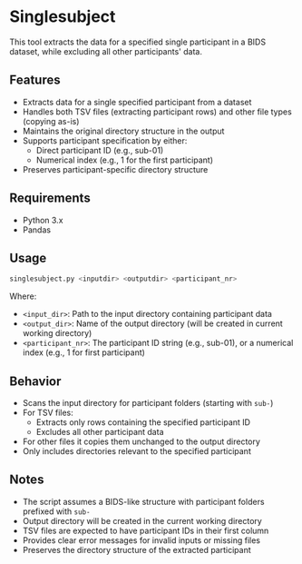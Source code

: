 # Singlesubject

This tool extracts the data for a specified single participant in a BIDS dataset, while excluding all other participants' data.

## Features

- Extracts data for a single specified participant from a dataset
- Handles both TSV files (extracting participant rows) and other file types (copying as-is)
- Maintains the original directory structure in the output
- Supports participant specification by either:
    - Direct participant ID (e.g., sub-01)
    - Numerical index (e.g., 1 for the first participant)
- Preserves participant-specific directory structure

## Requirements

- Python 3.x
- Pandas

## Usage

```bash
singlesubject.py <inputdir> <outputdir> <participant_nr>
```

Where:
- `<input_dir>`: Path to the input directory containing participant data
- `<output_dir>`: Name of the output directory (will be created in current working directory)
- `<participant_nr>`: The participant ID string (e.g., sub-01), or a numerical index (e.g., 1 for first participant)

## Behavior

- Scans the input directory for participant folders (starting with `sub-`)
- For TSV files:
    - Extracts only rows containing the specified participant ID
    - Excludes all other participant data
- For other files it copies them unchanged to the output directory
- Only includes directories relevant to the specified participant

## Notes

- The script assumes a BIDS-like structure with participant folders prefixed with `sub-`
- Output directory will be created in the current working directory
- TSV files are expected to have participant IDs in their first column
- Provides clear error messages for invalid inputs or missing files
- Preserves the directory structure of the extracted participant
